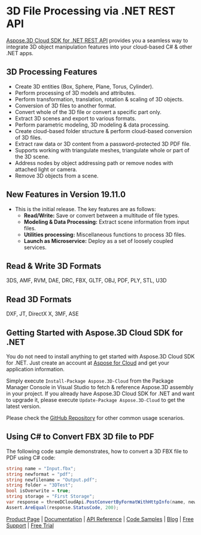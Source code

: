 # 3D File Processing via .NET REST API

[Aspose.3D Cloud SDK for .NET REST API](https://products.aspose.cloud/3d/net) provides you a seamless way to integrate 3D object manipulation features into your cloud-based C# & other .NET apps.

## 3D Processing Features

- Create 3D entities (Box, Sphere, Plane, Torus, Cylinder).
- Perform processing of 3D models and attributes.
- Perform transformation, translation, rotation & scaling of 3D objects.
- Conversion of 3D files to another format.
- Convert whole of the 3D file or convert a specific part only.
- Extract 3D scenes and export to various formats.
- Perform parametric modeling, 3D modeling & data processing.
- Create cloud-based folder structure & perform cloud-based conversion of 3D files.
- Extract raw data or 3D content from a password-protected 3D PDF file.
- Supports working with triangulate meshes, triangulate whole or part of the 3D scene.
- Address nodes by object addressing path or remove nodes with attached light or camera.
- Remove 3D objects from a scene.

## New Features in Version 19.11.0

- This is the initial release. The key features are as follows:
  - **Read/Write:** Save or convert between a multitude of file types.
  - **Modeling & Data Processing:** Extract scene information from input files.
  - **Utilities processing:** Miscellaneous functions to process 3D files.
  - **Launch as Microservice:** Deploy as a set of loosely coupled services.

## Read & Write 3D Formats

3DS, AMF, RVM, DAE, DRC, FBX, GLTF, OBJ, PDF, PLY, STL, U3D

## Read 3D Formats

DXF, JT, DirectX X, 3MF, ASE

## Getting Started with Aspose.3D Cloud SDK for .NET

You do not need to install anything to get started with Aspose.3D Cloud SDK for .NET. Just create an account at [Aspose for Cloud](https://dashboard.aspose.cloud/#/apps) and get your application information.

Simply execute `Install-Package Aspose.3D-Cloud` from the Package Manager Console in Visual Studio to fetch & reference Aspose.3D assembly in your project. If you already have Aspose.3D Cloud SDK for .NET and want to upgrade it, please execute `Update-Package Aspose.3D-Cloud` to get the latest version.

Please check the [GitHub Repository](https://github.com/aspose-3d-cloud/aspose-3d-cloud-dotnet) for other common usage scenarios.

## Using C# to Convert FBX 3D file to PDF

The following code sample demonstrates, how to convert a 3D FBX file to PDF using C# code:

```csharp
string name = "Input.fbx";
string newformat = "pdf";
string newfilename = "Output.pdf";
string folder = "3DTest";
bool isOverwrite = true;
string storage = "First Storage";
var response = threeDCloudApi.PostConvertByFormatWithHttpInfo(name, newformat, newfilename, folder, isOverwrite, storage);
Assert.AreEqual(response.StatusCode, 200);
```

[Product Page](https://products.aspose.cloud/3d/net) | [Documentation](https://docs.aspose.cloud/display/3dcloud/Aspose.3D+Cloud+Product+Family+Home) | [API Reference](https://apireference.aspose.cloud/3d/) | [Code Samples](https://github.com/aspose-3d-cloud/aspose-3d-cloud-dotnet) | [Blog](https://blog.aspose.cloud/category/3d/) | [Free Support](https://forum.aspose.cloud/c/3d) | [Free Trial](https://dashboard.aspose.cloud/#/apps)
